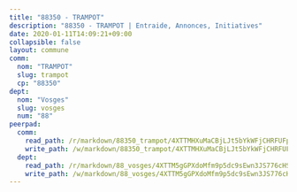 ```yaml
---
title: "88350 - TRAMPOT"
description: "88350 - TRAMPOT | Entraide, Annonces, Initiatives"
date: 2020-01-11T14:09:21+09:00
collapsible: false
layout: commune
comm:
  nom: "TRAMPOT"
  slug: trampot
  cp: "88350"
dept:
  nom: "Vosges"
  slug: vosges
  num: "88"
peerpad:
  comm:
    read_path: /r/markdown/88350_trampot/4XTTMHXuMaCBjLJt5bYkWFjCHRFUFpfxTpzeKYViJMUqKv3mk
    write_path: /w/markdown/88350_trampot/4XTTMHXuMaCBjLJt5bYkWFjCHRFUFpfxTpzeKYViJMUqKv3mk-K3TgTvckMApMgDnBtRE2KcAyaKYtvA2UCB3ZzmkhqyA6vFZ4fuYAKsrdwvHMTk8HEnueBqf4pkNFsm9Jk3kCkB2HgCpi9ezkb5JExVdt65dya9g8BJNcg93ZGCEuErDT7bbfBvVQ
  dept:
    read_path: /r/markdown/88_vosges/4XTTM5gGPXdoMfm9p5dc9sEwn3JS776cHSw64JYpD4AKnKgyh
    write_path: /w/markdown/88_vosges/4XTTM5gGPXdoMfm9p5dc9sEwn3JS776cHSw64JYpD4AKnKgyh-K3TgUjEFywcTUHQwfrd2vcZqhoXLakdoQGFv4iriv1FKkvQkBsudnBxafkQDfPcxTDRHN5T6bYyganuvcakuKenYoB5mPLKqUBjNMwpn75GQVixUmzXGkneDufRSqDthC8iyXi1Z
---
```


